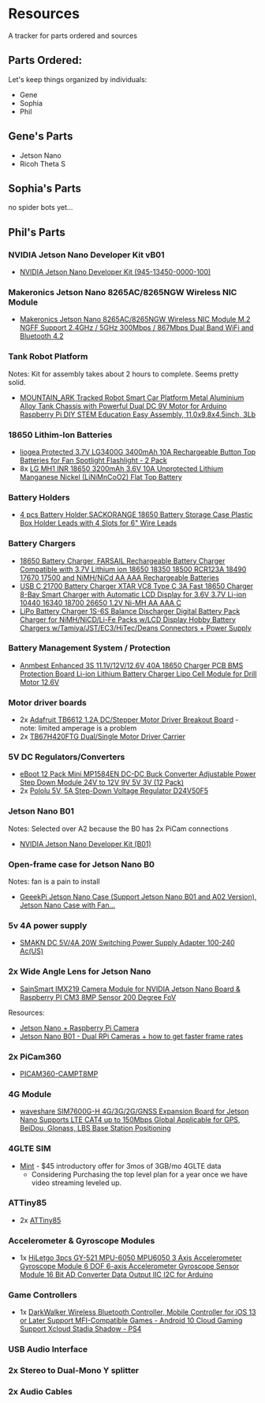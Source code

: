 # Resources

A tracker for parts ordered and sources

## Parts Ordered:

Let's keep things organized by individuals:

* Gene
* Sophia
* Phil

## Gene's Parts

* Jetson Nano
* Ricoh Theta S

## Sophia's Parts

no spider bots yet...

## Phil's Parts

### NVIDIA Jetson Nano Developer Kit vB01

* [NVIDIA Jetson Nano Developer Kit (945-13450-0000-100)](https://www.amazon.com/gp/product/B084DSDDLT/)

### Makeronics Jetson Nano 8265AC/8265NGW Wireless NIC Module

* [Makeronics Jetson Nano 8265AC/8265NGW Wireless NIC Module M.2 NGFF Support 2.4GHz / 5GHz 300Mbps / 867Mbps Dual Band WiFi and Bluetooth 4.2](https://www.amazon.com/gp/product/B07X2NLL85/)

### Tank Robot Platform

Notes: Kit for assembly takes about 2 hours to complete. Seems pretty solid.

* [MOUNTAIN_ARK Tracked Robot Smart Car Platform Metal Aluminium Alloy Tank Chassis with Powerful Dual DC 9V Motor for Arduino Raspberry Pi DIY STEM Education Easy Assembly, 11.0x9.8x4.5inch, 3Lb](https://www.amazon.com/gp/product/B07JPL6MHR/)

### 18650 Lithim-Ion Batteries

* [liogea Protected 3.7V LG3400G 3400mAh 10A Rechargeable Button Top Batteries for Fan Spotlight Flashlight - 2 Pack](https://www.amazon.com/gp/product/B07YBTQSQL/)
* 8x [LG MH1 INR 18650 3200mAh 3.6V 10A Unprotected Lithium Manganese Nickel (LiNiMnCoO2) Flat Top Battery](https://www.batteryjunction.com/lg-mh1-18650-3200mah-battery.html)

### Battery Holders

* [4 pcs Battery Holder,SACKORANGE 18650 Battery Storage Case Plastic Box Holder Leads with 4 Slots for 6" Wire Leads](https://www.amazon.com/gp/product/B06XSHT9HC/)

### Battery Chargers

* [18650 Battery Charger, FARSAIL Rechargeable Battery Charger Compatible with 3.7V Lithium ion 18650 18350 18500 RCR123A 18490 17670 17500 and NiMH/NiCd AA AAA Rechargeable Batteries](https://www.amazon.com/gp/product/B077VVNYLY/)
* [USB C 21700 Battery Charger XTAR VC8 Type C 3A Fast 18650 Charger 8-Bay Smart Charger with Automatic LCD Display for 3.6V 3.7V Li-ion 10440 16340 18700 26650 1.2V Ni-MH AA AAA C](https://www.amazon.com/gp/product/B07ZSHFFHF/)
* [LiPo Battery Charger 1S-6S Balance Discharger Digital Battery Pack Charger for NiMH/NiCD/Li-Fe Packs w/LCD Display Hobby Battery Chargers w/Tamiya/JST/EC3/HiTec/Deans Connectors + Power Supply ](https://www.amazon.com/gp/product/B07P71CKFW/)

### Battery Management System / Protection

* [Anmbest Enhanced 3S 11.1V/12V/12.6V 40A 18650 Charger PCB BMS Protection Board Li-ion Lithium Battery Charger Lipo Cell Module for Drill Motor 12.6V](https://www.amazon.com/gp/product/B07RPW8MM6/)

### Motor driver boards

* 2x [Adafruit TB6612 1.2A DC/Stepper Motor Driver Breakout Board](https://www.amazon.com/gp/product/B00VY32VU4/) - note: limited amperage is a problem
* 2x [TB67H420FTG Dual/Single Motor Driver Carrier](https://www.pololu.com/product/2999)

### 5V DC Regulators/Converters

* [eBoot 12 Pack Mini MP1584EN DC-DC Buck Converter Adjustable Power Step Down Module 24V to 12V 9V 5V 3V (12 Pack)](https://www.amazon.com/gp/product/B01MQGMOKI/)
* 2x [Pololu 5V, 5A Step-Down Voltage Regulator D24V50F5](https://www.pololu.com/product/2851)

### Jetson Nano B01

Notes: Selected over A2 because the B0 has 2x PiCam connections

* [NVIDIA Jetson Nano Developer Kit (B01)](https://www.amazon.com/gp/product/B084DSDDLT/)

### Open-frame case for Jetson Nano B0

Notes: fan is a pain to install

* [GeeekPi Jetson Nano Case (Support Jetson Nano B01 and A02 Version), Jetson Nano Case with Fan...](https://www.amazon.com/gp/product/B07SXJHQD1/)

### 5v 4A power supply

* [SMAKN DC 5V/4A 20W Switching Power Supply Adapter 100-240 Ac(US)](https://www.amazon.com/gp/product/B01N4HYWAM/)

### 2x Wide Angle Lens for Jetson Nano

* [SainSmart IMX219 Camera Module for NVIDIA Jetson Nano Board & Raspberry PI CM3 8MP Sensor 200 Degree FoV ](https://www.amazon.com/SainSmart-IMX219-Camera-Module-Raspberry/dp/B07WR87J2W/)

Resources:

* [Jetson Nano + Raspberry Pi Camera](https://www.jetsonhacks.com/2019/04/02/jetson-nano-raspberry-pi-camera/)
* [Jetson Nano B01 - Dual RPi Cameras + how to get faster frame rates](https://www.youtube.com/watch?v=GQ3drRllX3I)

### 2x PiCam360

* [PICAM360-CAMPT8MP](https://store.picam360.com/#!/PICAM360-CAMPT8MP/p/87584243/category=0)

### 4G Module

* [waveshare SIM7600G-H 4G/3G/2G/GNSS Expansion Board for Jetson Nano Supports LTE CAT4 up to 150Mbps Global Applicable for GPS, BeiDou, Glonass, LBS Base Station Positioning](https://www.amazon.com/gp/product/B085MJD742/)

### 4GLTE SIM

* [Mint](https://www.mintmobile.com) - $45 introductory offer for 3mos of 3GB/mo 4GLTE data
	* Considering Purchasing the top level plan for a year once we have video streaming leveled up.

### ATTiny85

* 2x [ATTiny85](https://www.mouser.com/productdetail/microchip-technology-atmel/attiny85-20pu?qs=8jWQYweyg6NCiiaOb5GI9Q%3D%3D)

### Accelerometer & Gyroscope Modules

* 1x [HiLetgo 3pcs GY-521 MPU-6050 MPU6050 3 Axis Accelerometer Gyroscope Module 6 DOF 6-axis Accelerometer Gyroscope Sensor Module 16 Bit AD Converter Data Output IIC I2C for Arduino](https://www.amazon.com/gp/product/)

### Game Controllers

* 1x [DarkWalker Wireless Bluetooth Controller, Mobile Controller for iOS 13 or Later Support MFI-Compatible Games - Android 10 Cloud Gaming Support Xcloud Stadia Shadow - PS4](https://www.amazon.com/gp/product/B088KF3Z9R/)

### USB Audio Interface

### 2x Stereo to Dual-Mono Y splitter

### 2x Audio Cables